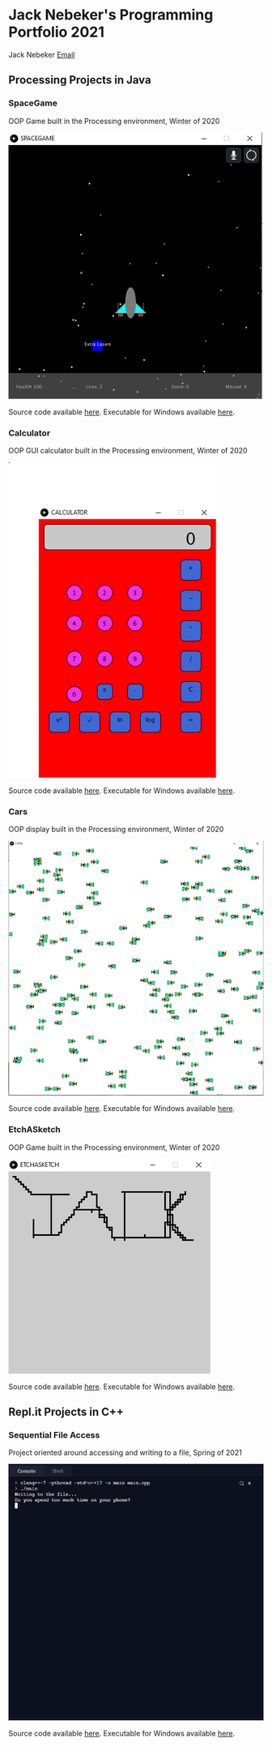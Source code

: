 # Jack Nebeker's Programming Portfolio 2021
Jack Nebeker [Email](mailto:thejacknebeker@gmail.com)
## Processing Projects in Java

### SpaceGame
OOP Game built in the Processing environment, Winter of 2020

![Image of Running Space Game](https://github.com/StayFrostyLads/CPP/blob/gh-pages/images/spacegame.PNG?raw=true)

Source code available [here](https://github.com/StayFrostyLads/CPP/tree/gh-pages/src/SPACEGAME). Executable for Windows available [here](https://github.com/StayFrostyLads/CPP/blob/gh-pages/src/SPACEGAME/SPACEGAME.zip).

### Calculator
OOP GUI calculator built in the Processing environment, Winter of 2020

![Image of Running Calculator](https://github.com/StayFrostyLads/CPP/blob/gh-pages/images/calculatorportfolio.PNG?raw=true)

Source code available [here](https://github.com/StayFrostyLads/CPP/tree/gh-pages/src/Calculator). Executable for Windows available [here](https://github.com/StayFrostyLads/CPP/blob/gh-pages/src/Calculator/application.windows64.zip).

### Cars
OOP display built in the Processing environment, Winter of 2020

![Image of Running Cars](https://github.com/StayFrostyLads/CPP/blob/gh-pages/images/cars.PNG)

Source code available [here](https://github.com/StayFrostyLads/CPP/tree/gh-pages/src/CARS). Executable for Windows available [here](https://github.com/StayFrostyLads/CPP/blob/gh-pages/src/CARS/application.windows64.zip).

### EtchASketch
OOP Game built in the Processing environment, Winter of 2020

![Image of Running EtchASketch](https://github.com/StayFrostyLads/CPP/blob/gh-pages/images/etchasketch.PNG)

Source code available [here](https://github.com/StayFrostyLads/CPP/tree/gh-pages/src/EtchASketch). Executable for Windows available [here](https://github.com/StayFrostyLads/CPP/blob/gh-pages/src/EtchASketch/application.windows64.zip).

## Repl.it Projects in C++

### Sequential File Access
Project oriented around accessing and writing to a file, Spring of 2021

![Image of Running SequentialFileAccess](https://github.com/StayFrostyLads/CPP/blob/gh-pages/images/sequentialfileaccess.PNG)

Source code available [here](https://github.com/StayFrostyLads/CPP/tree/gh-pages/src/SequentialFileAccess). Executable for Windows available [here](https://github.com/StayFrostyLads/CPP/blob/gh-pages/src/SequentialFileAccess/SequentialFileAccess.zip).

### 
